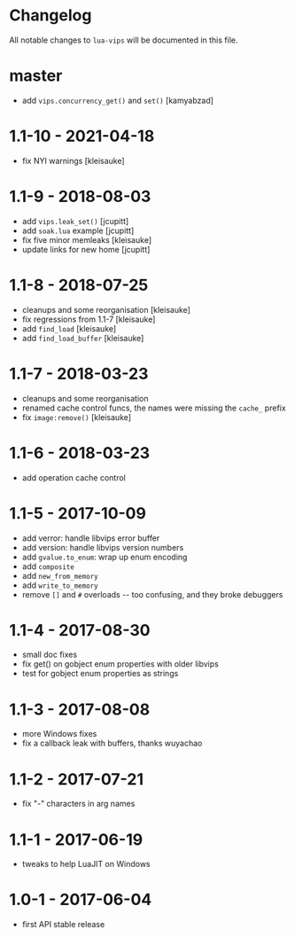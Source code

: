 # Changelog

All notable changes to `lua-vips` will be documented in this file.

# master

- add `vips.concurrency_get()` and `set()` [kamyabzad]

# 1.1-10 - 2021-04-18

- fix NYI warnings [kleisauke]

# 1.1-9 - 2018-08-03

- add `vips.leak_set()` [jcupitt]
- add `soak.lua` example [jcupitt]
- fix five minor memleaks [kleisauke]
- update links for new home [jcupitt]

# 1.1-8 - 2018-07-25

- cleanups and some reorganisation [kleisauke]
- fix regressions from 1.1-7 [kleisauke]
- add `find_load` [kleisauke]
- add `find_load_buffer` [kleisauke]

# 1.1-7 - 2018-03-23

- cleanups and some reorganisation
- renamed cache control funcs, the names were missing the `cache_` prefix
- fix `image:remove()` [kleisauke]

# 1.1-6 - 2018-03-23

- add operation cache control

# 1.1-5 - 2017-10-09

- add verror: handle libvips error buffer
- add version: handle libvips version numbers
- add `gvalue.to_enum`: wrap up enum encoding
- add `composite`
- add `new_from_memory`
- add `write_to_memory`
- remove `[]` and `#` overloads -- too confusing, and they broke debuggers

# 1.1-4 - 2017-08-30

- small doc fixes
- fix get() on gobject enum properties with older libvips
- test for gobject enum properties as strings

# 1.1-3 - 2017-08-08

- more Windows fixes 
- fix a callback leak with buffers, thanks wuyachao

# 1.1-2 - 2017-07-21

- fix "-" characters in arg names

# 1.1-1 - 2017-06-19

- tweaks to help LuaJIT on Windows

# 1.0-1 - 2017-06-04

- first API stable release

